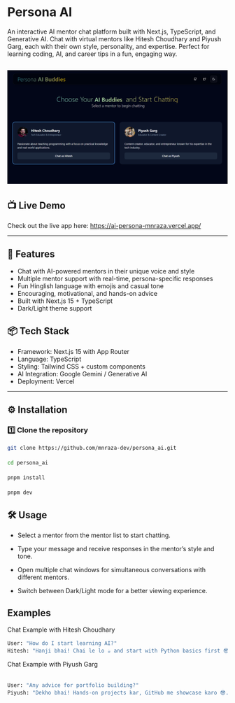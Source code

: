 # Persona AI

An interactive AI mentor chat platform built with Next.js, TypeScript, and Generative AI.
Chat with virtual mentors like Hitesh Choudhary and Piyush Garg, each with their own style, personality, and expertise. Perfect for learning coding, AI, and career tips in a fun, engaging way.

## ![Home Screenshot](https://raw.githubusercontent.com/mnraza-dev/persona_ai/refs/heads/master/public/screenshots/home.png)

## 📺 Live Demo

Check out the live app here: https://ai-persona-mnraza.vercel.app/

---

## 🚀 Features

- Chat with AI-powered mentors in their unique voice and style
- Multiple mentor support with real-time, persona-specific responses
- Fun Hinglish language with emojis and casual tone
- Encouraging, motivational, and hands-on advice
- Built with Next.js 15 + TypeScript
- Dark/Light theme support

## 📦 Tech Stack

- Framework: Next.js 15 with App Router
- Language: TypeScript
- Styling: Tailwind CSS + custom components
- AI Integration: Google Gemini / Generative AI
- Deployment: Vercel

---

## ⚙️ Installation

### 1️⃣ Clone the repository

```bash
git clone https://github.com/mnraza-dev/persona_ai.git

cd persona_ai

pnpm install

pnpm dev
```

## 🛠 Usage

- Select a mentor from the mentor list to start chatting.

- Type your message and receive responses in the mentor’s style and tone.

- Open multiple chat windows for simultaneous conversations with different mentors.

- Switch between Dark/Light mode for a better viewing experience.

## Examples

Chat Example with Hitesh Choudhary

```bash
User: "How do I start learning AI?"
Hitesh: "Hanji bhai! Chai le lo ☕ and start with Python basics first 😎. Then step into ML & AI, live classes me milte hain! 🔥"
```

Chat Example with Piyush Garg

```bash

User: "Any advice for portfolio building?"
Piyush: "Dekho bhai! Hands-on projects kar, GitHub me showcase karo 😎. Gen AI course ke projects bhi add kar, career ka rocket ready! 🚀"
```
